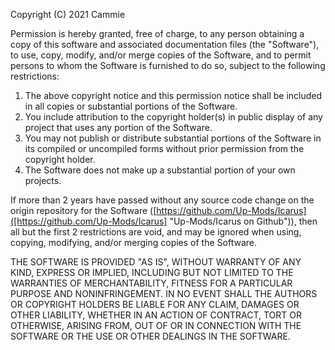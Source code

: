 Copyright (C) 2021 Cammie

Permission is hereby granted, free of charge, to any person obtaining a copy of this software and
associated documentation files (the "Software"), to use, copy, modify, and/or merge copies of the
Software, and to permit persons to whom the Software is furnished to do so, subject to the following
restrictions:

 1) The above copyright notice and this permission notice shall be included in all copies or substantial
    portions of the Software.
 2) You include attribution to the copyright holder(s) in public display of any project that uses any
    portion of the Software.
 3) You may not publish or distribute substantial portions of the Software in its compiled or uncompiled
    forms without prior permission from the copyright holder.
 4) The Software does not make up a substantial portion of your own projects.

If more than 2 years have passed without any source code change on the origin repository for the Software
([https://github.com/Up-Mods/Icarus]([https://github.com/Up-Mods/Icarus] "Up-Mods/Icarus on Github")), then all but the first 2 restrictions are void, and may be ignored
when using, copying, modifying, and/or merging copies of the Software.

THE SOFTWARE IS PROVIDED "AS IS", WITHOUT WARRANTY OF ANY KIND, EXPRESS OR IMPLIED, INCLUDING BUT NOT
LIMITED TO THE WARRANTIES OF MERCHANTABILITY, FITNESS FOR A PARTICULAR PURPOSE AND NONINFRINGEMENT. IN NO
EVENT SHALL THE AUTHORS OR COPYRIGHT HOLDERS BE LIABLE FOR ANY CLAIM, DAMAGES OR OTHER LIABILITY, WHETHER
IN AN ACTION OF CONTRACT, TORT OR OTHERWISE, ARISING FROM, OUT OF OR IN CONNECTION WITH THE SOFTWARE OR THE
USE OR OTHER DEALINGS IN THE SOFTWARE.

